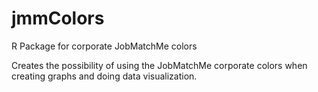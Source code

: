 # jmmColors
R Package for corporate JobMatchMe colors

Creates the possibility of using the JobMatchMe corporate colors when creating graphs and doing data visualization.
